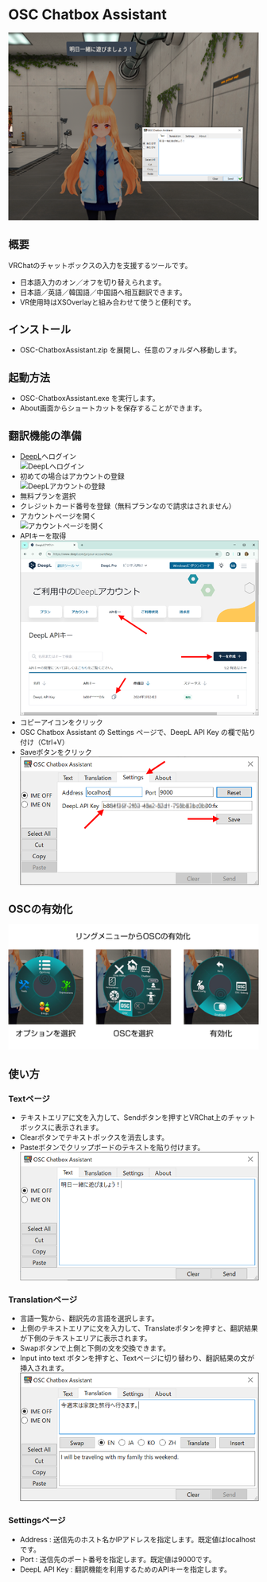 # OSC Chatbox Assistant

![OSC Chatbox Assistant](0.png)

## 概要

VRChatのチャットボックスの入力を支援するツールです。

- 日本語入力のオン／オフを切り替えられます。
- 日本語／英語／韓国語／中国語へ相互翻訳できます。
- VR使用時はXSOverlayと組み合わせて使うと便利です。

## インストール

- OSC-ChatboxAssistant.zip を展開し、任意のフォルダへ移動します。

## 起動方法

- OSC-ChatboxAssistant.exe を実行します。
- About画面からショートカットを保存することができます。

## 翻訳機能の準備

- [DeepL](https://www.deepl.com/)へログイン<br />
![DeepLへログイン](1.png)
- 初めての場合はアカウントの登録<br />
![DeepLアカウントの登録](2.png)
- 無料プランを選択
- クレジットカード番号を登録（無料プランなので請求はされません）
- アカウントページを開く <br />
![アカウントページを開く](3.png)
- APIキーを取得<br />
![ご利用中のDeepLアカウント](4.png)
- コピーアイコンをクリック
- OSC Chatbox Assistant の Settings ページで、DeepL API Key の欄で貼り付け（Ctrl+V）
- Saveボタンをクリック<br />
![Settingsページ](5.png)

## OSCの有効化

![OSCの有効化](8.png)

## 使い方

### Textページ

- テキストエリアに文を入力して、Sendボタンを押すとVRChat上のチャットボックスに表示されます。
- Clearボタンでテキストボックスを消去します。
- Pasteボタンでクリップボードのテキストを貼り付けます。<br />
![Textページ](6.png)

### Translationページ

- 言語一覧から、翻訳先の言語を選択します。
- 上側のテキストエリアに文を入力して、Translateボタンを押すと、翻訳結果が下側のテキストエリアに表示されます。
- Swapボタンで上側と下側の文を交換できます。
- Input into text ボタンを押すと、Textページに切り替わり、翻訳結果の文が挿入されます。<br />
![Translationページ](7.png)

### Settingsページ

- Address : 送信先のホスト名かIPアドレスを指定します。既定値はlocalhostです。
- Port : 送信先のポート番号を指定します。既定値は9000です。
- DeepL API Key : 翻訳機能を利用するためのAPIキーを指定します。

